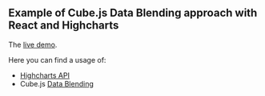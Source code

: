 ## Example of Cube.js Data Blending approach with React and Highcharts

The [live demo](https://data-blending-demo.cube.dev).

Here you can find a usage of:

- [Highcharts API](https://www.highcharts.com/blog/products/highcharts/)
- Cube.js [Data Blending](https://cube.dev/docs/data-blending#top)
